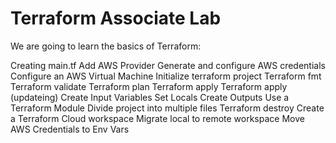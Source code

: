 # Terraform Associate Lab
We are going to learn the basics of Terraform:

Creating main.tf
Add AWS Provider
Generate and configure AWS credentials
Configure an AWS Virtual Machine
Initialize terraform project
Terraform fmt
Terraform validate
Terraform plan
Terraform apply
Terraform apply (updateing)
Create Input Variables
Set Locals
Create Outputs
Use a Terraform Module
Divide project into multiple files
Terraform destroy
Create a Terraform Cloud workspace
Migrate local to remote workspace
Move AWS Credentials to Env Vars
